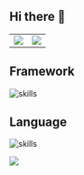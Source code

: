 ## Hi there 👋


<table>
  <tr>
    <td>
      <center>
        <img src="https://github-readme-stats.vercel.app/api?username=fkc-alt&show_icons=true&theme=solarized-light&count_private=true&hide_border=true">
      </center>
    </td>
    <td>
      <center>
        <img src="https://github-readme-stats.vercel.app/api/top-langs/?username=fkc-alt&hide=css,html&hide_border=true">   
      </center>
    </td>
  </tr>
</table>

## Framework

![skills](https://skillicons.dev/icons?i=react,vue,nestjs)

## Language

![skills](https://skillicons.dev/icons?i=js,nodejs,css,ts,html)

<a href="https://github.com/fkc-alt/http-typedi" style="margin-bottom:5px">
  <img align="left" src="https://github-readme-stats.vercel.app/api/pin/?username=fkc-alt&repo=http-typedi" />
</a>
